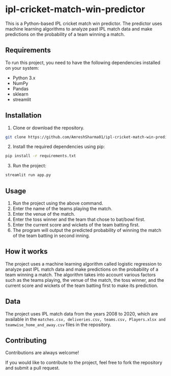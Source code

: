 # ipl-cricket-match-win-predictor

This is a Python-based IPL cricket match win predictor. The predictor uses machine learning algorithms to analyze past IPL match data and make predictions on the probability of a team winning a match.

## Requirements

To run this project, you need to have the following dependencies installed on your system:

- Python 3.x
- NumPy
- Pandas
- sklearn
- streamlit

## Installation

1. Clone or download the repository.

```bash
git clone https://github.com/AmreshSharma01/ipl-cricket-match-win-predictor.git
```

2. Install the required dependencies using pip:

```bash
pip install -r requirements.txt
```

3. Run the project:

```bash
streamlit run app.py
```

## Usage

1. Run the project using the above command.
1. Enter the name of the teams playing the match.
1. Enter the venue of the match.
1. Enter the toss winner and the team that chose to bat/bowl first.
1. Enter the current score and wickets of the team batting first.
1. The program will output the predicted probability of winning the match of the team batting in second inning.

## How it works

The project uses a machine learning algorithm called logistic regression to analyze past IPL match data and make predictions on the probability of a team winning a match. The algorithm takes into account various factors such as the teams playing, the venue of the match, the toss winner, and the current score and wickets of the team batting first to make its prediction.

## Data

The project uses IPL match data from the years 2008 to 2020, which are available in the `matches.csv, deliveries.csv, teams.csv, Players.xlsx and teamwise_home_and_away.csv` files in the repository.

## Contributing

Contributions are always welcome!

If you would like to contribute to the project, feel free to fork the repository and submit a pull request.
